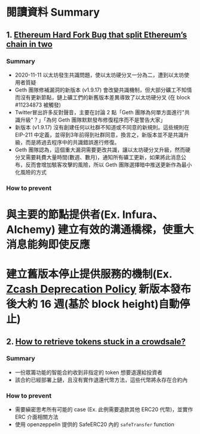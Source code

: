﻿# 閱讀資料 Summary
## 1. [Ethereum Hard Fork Bug that split Ethereum’s chain in two](https://www.coindesk.com/tech/2020/11/11/ethereums-unannounced-hard-fork-was-trying-to-prevent-the-very-disruption-it-caused/)
### Summary
- 2020-11-11 以太坊發生共識問題，使以太坊硬分叉一分為二，遭到以太坊使用者質疑
- Geth 團隊修補漏洞的新版本 (v1.9.17) 會改變共識機制，但大部分礦工不知情而沒有更新節點，鏈上礦工們的新舊版本差異導致了以太坊硬分叉 (在 block #11234873 被觸發)
- Twitter冒出許多反對聲音，主要在討論 2 點「Geth 團隊為何單方面進行"共識升級"？」「為何 Geth 團隊默默發布修復程序而不是警告大家」
- 新版本 (v1.9.17) 沒有創建任何以社群不知道或不同意的新規則。這些規則在 EIP-211 中定義，並得到3年前得到社群同意，換言之，新版本並不是共識升級，而是將過去程序中的共識錯誤進行修復。
- Geth 團隊認為，這個重大漏洞需要更改共識，讓以太坊硬分叉升級，然而硬分叉需要耗費大量時間(數週、數月)，通知所有礦工更新，如果將此消息公布，反而會增加駭客攻擊的風險，所以 Geth 團隊選擇暗中推送更新作為最小化風險的方式

### How to prevent
# 與主要的節點提供者(Ex. Infura、Alchemy) 建立有效的溝通橋樑，使重大消息能夠即使反應
# 建立舊版本停止提供服務的機制(Ex. [Zcash Deprecation Policy]((https://github.com/zcash/zcash#ledger-deprecation-policy)) 新版本發布後大約 16 週(基於 block height)自動停止)

## 2. [How to retrieve tokens stuck in a crowdsale?](https://forum.openzeppelin.com/t/how-to-retrieve-tokens-stuck-in-a-crowdsale/3959)
### Summary
- 一份眾籌功能的智能合約收到非指定的 token 想要退還給投資者
- 該合約已經部署上鏈，且沒有實作退還代幣方法，這些代幣將永存在合約內

### How to prevent
- 需要縝密思考所有可能的 case (Ex. 此例需要退款其他 ERC20 代幣)，並實作 ERC 介面相關方法
- 使用 openzeppelin 提供的 SafeERC20 內的 `safeTransfer` function

